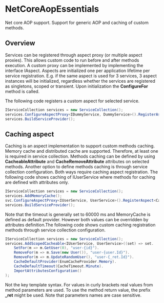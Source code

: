 # NetCoreAopEssentials
Net core AOP support. Support for generic AOP and caching of custom methods.

## Overview
Services can be registered through aspect proxy (or multiple aspect proxies). 
This allows custom code to run before and after methods execution. 
A custom proxy can be implemented by implementing the interface IAspect. 
Aspects are initialized one per application lifetime per service registration. 
E.g. if the same aspect is used for 3 services, 3 aspect instances will be initialized, 
regardless whether the services are registered as singletons, scoped or transient. 
Upon initialization the **ConfigureFor** method is called.

The following code registers a custom aspect for selected service.

~~~cs
IServiceCollection services = new ServiceCollection();
services.ConfigureAspectProxy<IDummyService, DummyService>().RegisterAspect<DummyAspect>().AddScoped();
services.BuildServiceProvider();
~~~

## Caching aspect
Caching is an aspect implementation to support custom methods caching. Memory cache and distributed cache are supported. 
Therefore, at least one is required in service collection. Methods caching can be defined by using **CacheableAttribute** 
and **CacheRemoveAttribute** attributes on selected methods. Another option to define methods caching is through service 
collection configuration. Both ways require caching aspect registration. 
The following code shows caching of IUserService where methods for caching are defined with attributes only.

~~~cs
IServiceCollection services = new ServiceCollection();
services.AddMemoryCache();
svc.ConfigureAspectProxy<IUserService, UserService>().RegisterAspect<CacheAspect<UserService>>().AddScoped();
services.BuildServiceProvider();
~~~

Note that the timeout is generally set to 60000 ms and MemoryCache is defined as default provider. However both values can be 
overridden by attributes definition.The following code shows custom caching registration methods through service collection 
configuration.

~~~cs
IServiceCollection services = new ServiceCollection();
services.AddScopedCacheable<IUserService, UserService>((set) => set.
	SetFor(m => m.GetUser(0), "user-{id}").
	RemoveFor(m => m.Save(new User()), "user-{user.Id}").
	RemoveFor(m => m.UpdateRandomUser(), "user-{_ret.Id}").
	CacheDefaultProvider(EnumCacheProvider.Memory).
	CacheDefaultTimeout(CacheTimeout.Minute).
	ImportAttributesConfiguration()
);
~~~

Not the key template syntax. For values in curly brackets real values from method parameters are used. 
To use the method return value, the prefix **_ret** might be used.
Note that parameters names are case sensitive.